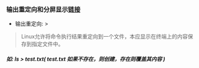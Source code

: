 ### 输出重定向和分屏显示[链接](https://www.jianshu.com/p/b413a7b91793)

* 输出重定向: > 

> Linux允许将命令执行结果重定向到一个文件，本应显示在终端上的内容保存到指定文件中。

##### 如: ls > test.txt( test.txt 如果不存在，则创建，存在则覆盖其内容 )

```markdown

```

